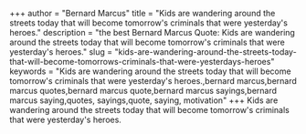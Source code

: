 +++
author = "Bernard Marcus"
title = "Kids are wandering around the streets today that will become tomorrow's criminals that were yesterday's heroes."
description = "the best Bernard Marcus Quote: Kids are wandering around the streets today that will become tomorrow's criminals that were yesterday's heroes."
slug = "kids-are-wandering-around-the-streets-today-that-will-become-tomorrows-criminals-that-were-yesterdays-heroes"
keywords = "Kids are wandering around the streets today that will become tomorrow's criminals that were yesterday's heroes.,bernard marcus,bernard marcus quotes,bernard marcus quote,bernard marcus sayings,bernard marcus saying,quotes, sayings,quote, saying, motivation"
+++
Kids are wandering around the streets today that will become tomorrow's criminals that were yesterday's heroes.
